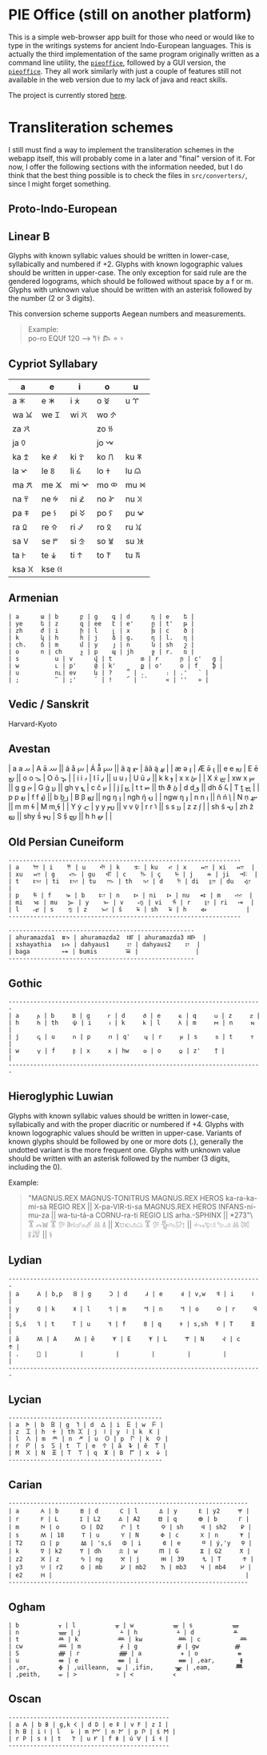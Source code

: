 # PIE Office (still on another platform)

This is a simple web-browser app built for those who need or would like to type in the writings systems for ancient Indo-European languages.
This is actually the third implementation of the same program originally written as a command line utility, the [`pieoffice`](https://pypi.org/project/pieoffice/), followed by a GUI version, the [`pieoffice`](https://pypi.org/project/pieoffice-gui).
They all work similarly with just a couple of features still not available in the web version due to my lack of java and react skills.

The project is currently stored [here](https://pieoffice.netlify.app/).

# Transliteration schemes

I still must find a way to implement the transliteration schemes in the webapp itself, this will probably come in a later and "final" version of it.
For now, I offer the following sections with the information needed, but I do think that the best thing possible is to check the files in `src/converters/`, since I might forget something.

## Proto-Indo-European


## Linear B

Glyphs with known syllabic values should be written in lower-case, syllabically
and numbered if +2. Glyphs with known logographic values should be written in
upper-case. The only exception for said rule are the gendered logograms, which
should be followed without space by a f or m. Glyphs with unknown value should
be written with an asterisk followed by the number (2 or 3 digits).

This conversion scheme supports Aegean numbers and measurements.

> Example:\
> po-ro EQUf 120 --> 𐀡𐀫 𐂄 𐄙𐄑


## Cypriot Syllabary

| a           |   e           |   i           |    o          |   u         |
|-------------|---------------|---------------|---------------|-------------|
| a       𐠀   |   e       𐠁   |   i       𐠂   |    o       𐠃  |   u       𐠄 |
| wa      𐠲   |   we      𐠳   |   wi      𐠴   |    wo      𐠵  |             |
| za      𐠼   |               |               |    zo      𐠿  |             |
| ja      𐠅   |               |               |    jo      𐠈  |             |
| ka      𐠊   |   ke      𐠋   |   ki      𐠌   |    ko      𐠍  |   ku      𐠎 |
| la      𐠏   |   le      𐠐   |   li      𐠑   |    lo      𐠒  |   lu      𐠓 |
| ma      𐠔   |   me      𐠕   |   mi      𐠖   |    mo      𐠗  |   mu      𐠘 |
| na      𐠙   |   ne      𐠚   |   ni      𐠛   |    no      𐠜  |   nu      𐠝 |
| pa      𐠞   |   pe      𐠟   |   pi      𐠠   |    po      𐠡  |   pu      𐠢 |
| ra      𐠣   |   re      𐠤   |   ri      𐠥   |    ro      𐠦  |   ru      𐠧 |
| sa      𐠨   |   se      𐠩   |   si      𐠪   |    so      𐠫  |   su      𐠬 |
| ta      𐠭   |   te      𐠮   |   ti      𐠯   |    to      𐠰  |   tu      𐠱 |
| ksa     𐠷   |   kse     𐠸   |               |               |             |

## Armenian

    | a 	 ա | b	    բ | g	 գ | d	    դ | e	 ե |
    | ye	 ե | z      զ | ee	 է | e'     ը | t'	 թ | 
    | zh	 ժ | i	    ի | l	 լ | x	    խ | c	 ծ | 
    | k 	 կ | h      հ | j	 ձ | g.     ղ | l.	 ղ |
    | ch.	 ճ | m      մ | y	 յ | n      ն | sh	 շ |
    | o 	 ո | ch     չ | p	 պ | jh     ջ | r.	 ռ | 
    | s	         ս | v	    վ | t        տ | r	    ր | c'	 ց |
    | w          ւ | p'     փ | k'       ք | o'     օ | f 	 ֆ |
    | u	         ու| ev     և | ?	 ՞ | .      ։ | .'	 ՝ |
    | ;          ՟ | ;'     ՛ | !	 ՜ | ``     « | ''	 » |


## Vedic / Sanskrit

Harvard-Kyoto

## Avestan

| a   a   𐬀  | A   ā   𐬁  ||  á   å  𐬂  | Á ā̊  𐬃  || ã  ą  𐬄 | ãã  ą̇   𐬅 |
| æ   ə   𐬆  | Æ   ə̄   𐬇  ||  e   e  𐬈  | E ē  𐬉  || o  o  𐬊 | O   ō   𐬋 |
| i   i   𐬌  | I   ī   𐬍  ||  u   u  𐬎  | U ū  𐬏  || k  k  𐬐 | x   x   𐬑 |
| X   x́   𐬒  | xw  x   𐬓  ||  g   g  𐬔  | G ġ  𐬕  || gh γ  𐬖 | c   č   𐬗 |
| j   ǰ   𐬘  | t   t   𐬙  ||  th  ϑ  𐬚  | d d  𐬛  || dh δ  𐬜 | T   t̰   𐬝 |
| p   p   𐬞  | f   f   𐬟  ||  b   b  𐬠  | B β  𐬡  || ng ŋ  𐬢 | ngh ŋ́   𐬣 |
| ngw ŋ   𐬤  | n   n   𐬥  ||  ñ   ń  𐬦  | N ṇ  𐬧  || m  m  𐬨 | M   m̨   𐬩 |
| Y   ẏ   𐬪  | y   y   𐬫  ||  v   v  𐬬  | r r  𐬭  || s  s  𐬯 | z   z   𐬰 |
| sh  š   𐬱  | zh  ž   𐬲  ||  shy š́  𐬳  | S ṣ̌  𐬴  || h  h  𐬵 |           |


## Old Persian Cuneiform

    -----------------------------------------------------------------
    | a    𐎠 | i    𐎡 | u    𐎢 | k    𐎣 | ku   𐎤 | x    𐎧 | xi   𐎧  |
    | xu   𐎧 | g    𐎥 | gu   𐎦 | c    𐎨 | ç    𐏂 | j    𐎩 | ji   𐎪  |
    | t    𐎫 | ti   𐎫 | tu   𐎬 | th   𐎰 | d    𐎭 | di   𐎮 | du   𐎯  |
    | p    𐎱 | f    𐎳 | b    𐎲 | n    𐎴 | ni   𐎴 | nu   𐎵 | m    𐎶  |
    | mi   𐎷 | mu   𐎸 | y    𐎹 | v    𐎺 | vi   𐎻 | r    𐎼 | ri   𐎽  |
    | l    𐎾 | s    𐎿 | z    𐏀 | š    𐏁 | sh   𐏁 | h    𐏃           |
    -----------------------------------------------------------------

    ----------------------------------------------------
    | ahuramazda1  𐏈 | ahuramazda2  𐏉 | ahuramazda3 𐏊  |
    | xshayathia   𐏋 | dahyaus1     𐏌 | dahyaus2    𐏌  |
    | baga         𐏎 | bumis        𐏏 |                |
    ----------------------------------------------------

## Gothic

    -----------------------------------------------------------------------
    | a     𐌰 | b     𐌱 | g     𐌲 | d     𐌳 | e     𐌴 | q     𐌵 | z     𐌶 |
    | h     𐌷 | th    𐌸 | i     𐌹 | k     𐌺 | l     𐌻 | m     𐌼 | n     𐌽 |
    | j     𐌾 | u     𐌿 | p     𐍀 | q'    𐍁 | r     𐍂 | s     𐍃 | t     𐍄 |
    | w     𐍅 | f     𐍆 | x     𐍇 | hw    𐍈 | o     𐍉 | z'    𐍊 |         |
    -----------------------------------------------------------------------

## Hieroglyphic Luwian

Glyphs with known syllabic values should be written in lower-case, syllabically
and with the proper diacritic or numbered if +4. Glyphs with known logographic 
values should be written in upper-case. Variants of known glyphs should be
followed by one or more dots (.), generally the undotted variant is the more
frequent one.  Glyphs with unknown value should be written with an asterisk 
followed by the number (3 digits, including the 0).

Example:
> "MAGNUS.REX MAGNUS-TONITRUS MAGNUS.REX HEROS ka-ra-ka-mi-sà REGIO REX || X-pa-VIR-ti-sa MAGNUS.REX HEROS INFANS-ní-mu-za || wa-tu-tá-a CORNU-ra-ti REGIO LIS arha.-SPHINX || \*273"\\
> 𔐒 𔖙𔓢 𔐒 𔐕 𔕢𔗷𔗧𔖻𔑶 𔔆 𔐑 || X𔕸𔕠𔑣𔗔 𔐒 𔐕 𔐰𔓵𔑾𔖪 || 𔗬𔑢𔐞𔗷 𔒂𔖱𔑣 𔔆 𔐘 𔓹𔒒 || 𔔴


## Lydian

    -----------------------------------------------------------------------
    | a     𐤠 | b,p   𐤡 | g     𐤢 | d     𐤣 | e     𐤤 | v,w   𐤥 | i     𐤦 |
    | y     𐤧 | k     𐤨 | l     𐤩 | m     𐤪 | n     𐤫 | o     𐤬 | r     𐤭 |
    | S,ś   𐤮 | t     𐤯 | u     𐤰 | f     𐤱 | q     𐤲 | s,sh  𐤳 | T     𐤴 |
    | ã     𐤵 | A     𐤵 | ẽ     𐤶 | E     𐤶 | L     𐤷 | N     𐤸 | c     𐤹 |
    | .      |         |         |         |         |         |         |
    -----------------------------------------------------------------------

## Lycian

    -------------------------------------------
    | a  𐊀 | b  𐊂 | g  𐊄 | d  𐊅 | i  𐊆 | w  𐊇 |
    | z  𐊈 | h  𐊛 | th 𐊉 | j  𐊊 | y  𐊊 | k  𐊋 |
    | l  𐊍 | m  𐊎 | n  𐊏 | u  𐊒 | p  𐊓 | k  𐊔 |
    | r  𐊕 | s  𐊖 | t  𐊗 | e  𐊁 | ã  𐊙 | ẽ  𐊚 |
    | M  𐊐 | N  𐊑 | T  𐊘 | q  𐊌 | B  𐊃 | x  𐊜 |
    -------------------------------------------

## Carian

    -------------------------------------------------------------------
    | a      𐊠 | b      𐊡 | d      𐊢 | l      𐊣 | y      𐊤 | y2     𐋐 |
    | r      𐊥 | L      𐊦 | L2     𐋎 | A2     𐊧 | q      𐊨 | b      𐊩 |
    | m      𐊪 | o      𐊫 | D2     𐊬 | t      𐊭 | sh     𐊮 | sh2    𐊯 |
    | s      𐊰 | 18     𐊱 | u      𐊲 | N      𐊳 | c      𐊴 | n      𐊵 |
    | T2     𐊶 | p      𐊷 | 's,ś   𐊸 | i      𐊹 | e      𐊺 | ý,'y   𐊻 |
    | k      𐊼 | k2     𐊽 | dh     𐊾 | w      𐊿 | G      𐋀 | G2     𐋁 |
    | z2     𐋂 | z      𐋃 | ng     𐋄 | j      𐋅 | 39     𐋆 | T      𐋇 |
    | y3     𐋈 | r2     𐋉 | mb     𐋊 | mb2    𐋋 | mb3    𐋌 | mb4    𐋍 |
    | e2     𐋏 |                                                      |
    -------------------------------------------------------------------

## Ogham

    | b           ᚁ | l           ᚂ | w           ᚃ | s           ᚄ 
    | n           ᚅ | j           ᚆ | h           ᚆ | d           ᚇ 
    | t           ᚈ | k           ᚉ | kw          ᚊ | c           ᚉ 
    | cw          ᚊ | m           ᚋ | g           ᚌ | gw          ᚍ 
    | S           ᚎ | r           ᚏ | a           ᚐ | o           ᚑ 
    | u           ᚒ | e           ᚓ | i           ᚔ | ,ear,       ᚕ 
    | ,or,        ᚖ | ,uilleann,  ᚗ | ,ifin,      ᚘ | ,eam,       ᚙ 
    | ,peith,     ᚚ | >           ᚛ | <           ᚜


## Oscan
    ---------------------------------------------
    | a 𐌀 | b 𐌁 | g,k 𐌂 | d 𐌃 | e 𐌄 | v 𐌅 | z 𐌆 |
    | h 𐌇 | i 𐌉 | l   𐌋 | m 𐌌 | n 𐌍 | p 𐌐 | ś 𐌑 |
    | r 𐌓 | s 𐌔 | t   𐌕 | u 𐌖 | f 𐌚 | ú 𐌞 | í 𐌝 |
    ---------------------------------------------

